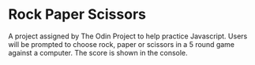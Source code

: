 # Rock Paper Scissors
A project assigned by The Odin Project to help practice Javascript. Users will be prompted to choose rock, paper or scissors in a 5 round game against a computer. The score is shown in the console.